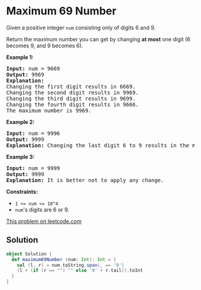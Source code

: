# Maximum 69 Number

Given a positive integer <code>num</code> consisting only of digits 6 and 9.

Return the maximum number you can get by changing **at most** one digit (6
becomes 9, and 9 becomes 6).

**Example 1:**

<pre>
<strong>Input:</strong> num = 9669
<strong>Output:</strong> 9969
<strong>Explanation:</strong>
Changing the first digit results in 6669.
Changing the second digit results in 9969.
Changing the third digit results in 9699.
Changing the fourth digit results in 9666.
The maximum number is 9969.
</pre>

**Example 2:**

<pre>
<strong>Input:</strong> num = 9996
<strong>Output:</strong> 9999
<strong>Explanation:</strong> Changing the last digit 6 to 9 results in the maximum number.
</pre>

**Example 3:**

<pre>
<strong>Input:</strong> num = 9999
<strong>Output:</strong> 9999
<strong>Explanation:</strong> It is better not to apply any change.
</pre>

**Constraints:**

* `1 <= num <= 10^4`
* `num`'s digits are 6 or 9.

[This problem on leetcode.com](https://leetcode.com/problems/maximum-69-number/)

## Solution

```scala
object Solution {
  def maximum69Number (num: Int): Int = {
    val (l, r) = num.toString.span(_ == '9')
    (l + (if (r == "") "" else '9' + r.tail)).toInt
  }
}
```

